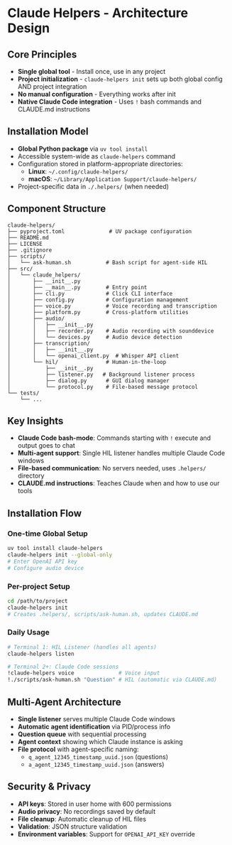 # Claude Helpers - Architecture Design

## Core Principles

- **Single global tool** - Install once, use in any project
- **Project initialization** - `claude-helpers init` sets up both global config AND project integration
- **No manual configuration** - Everything works after init
- **Native Claude Code integration** - Uses `!` bash commands and CLAUDE.md instructions

## Installation Model

- **Global Python package** via `uv tool install`
- Accessible system-wide as `claude-helpers` command
- Configuration stored in platform-appropriate directories:
  - **Linux**: `~/.config/claude-helpers/`
  - **macOS**: `~/Library/Application Support/claude-helpers/`
- Project-specific data in `./.helpers/` (when needed)

## Component Structure

```
claude-helpers/
├── pyproject.toml              # UV package configuration
├── README.md
├── LICENSE
├── .gitignore
├── scripts/
│   └── ask-human.sh           # Bash script for agent-side HIL
├── src/
│   └── claude_helpers/
│       ├── __init__.py
│       ├── __main__.py        # Entry point
│       ├── cli.py             # Click CLI interface
│       ├── config.py          # Configuration management
│       ├── voice.py           # Voice recording and transcription
│       ├── platform.py        # Cross-platform utilities
│       ├── audio/
│       │   ├── __init__.py
│       │   ├── recorder.py    # Audio recording with sounddevice
│       │   └── devices.py     # Audio device detection
│       ├── transcription/
│       │   ├── __init__.py
│       │   └── openai_client.py  # Whisper API client
│       └── hil/               # Human-in-the-loop
│           ├── __init__.py
│           ├── listener.py   # Background listener process
│           ├── dialog.py      # GUI dialog manager
│           └── protocol.py    # File-based message protocol
└── tests/
    └── ...
```

## Key Insights

- **Claude Code bash-mode**: Commands starting with `!` execute and output goes to chat
- **Multi-agent support**: Single HIL listener handles multiple Claude Code windows
- **File-based communication**: No servers needed, uses `.helpers/` directory
- **CLAUDE.md instructions**: Teaches Claude when and how to use our tools

## Installation Flow

### One-time Global Setup
```bash
uv tool install claude-helpers
claude-helpers init --global-only
# Enter OpenAI API key
# Configure audio device
```

### Per-project Setup
```bash
cd /path/to/project
claude-helpers init
# Creates .helpers/, scripts/ask-human.sh, updates CLAUDE.md
```

### Daily Usage
```bash
# Terminal 1: HIL Listener (handles all agents)
claude-helpers listen

# Terminal 2+: Claude Code sessions
!claude-helpers voice              # Voice input
!./scripts/ask-human.sh "Question" # HIL (automatic via CLAUDE.md)
```

## Multi-Agent Architecture

- **Single listener** serves multiple Claude Code windows
- **Automatic agent identification** via PID/process info
- **Question queue** with sequential processing
- **Agent context** showing which Claude instance is asking
- **File protocol** with agent-specific naming:
  - `q_agent_12345_timestamp_uuid.json` (questions)
  - `a_agent_12345_timestamp_uuid.json` (answers)

## Security & Privacy

- **API keys**: Stored in user home with 600 permissions
- **Audio privacy**: No recordings saved by default
- **File cleanup**: Automatic cleanup of HIL files
- **Validation**: JSON structure validation
- **Environment variables**: Support for `OPENAI_API_KEY` override